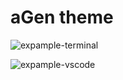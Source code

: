# aGen theme

![expample-terminal](https://raw.githubusercontent.com/***REMOVED***/agen-theme/main/example-terminal.jpg)

![expample-vscode](https://raw.githubusercontent.com/***REMOVED***/agen-theme/main/vscode.agen-theme/example.png)

